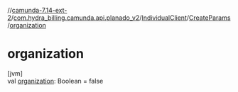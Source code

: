 //[camunda-7.14-ext-2](../../../../index.md)/[com.hydra_billing.camunda.api.planado_v2](../../index.md)/[IndividualClient](../index.md)/[CreateParams](index.md)/[organization](organization.md)

# organization

[jvm]\
val [organization](organization.md): Boolean = false

